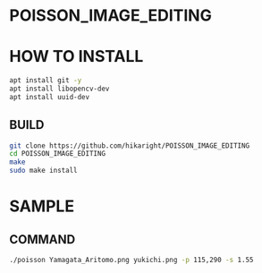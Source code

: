 # POISSON_IMAGE_EDITING

# HOW TO INSTALL

```bash
apt install git -y
apt install libopencv-dev
apt install uuid-dev
```

## BUILD

```bash
git clone https://github.com/hikaright/POISSON_IMAGE_EDITING
cd POISSON_IMAGE_EDITING
make
sudo make install
```

# SAMPLE

## COMMAND

```bash
./poisson Yamagata_Aritomo.png yukichi.png -p 115,290 -s 1.55
```
